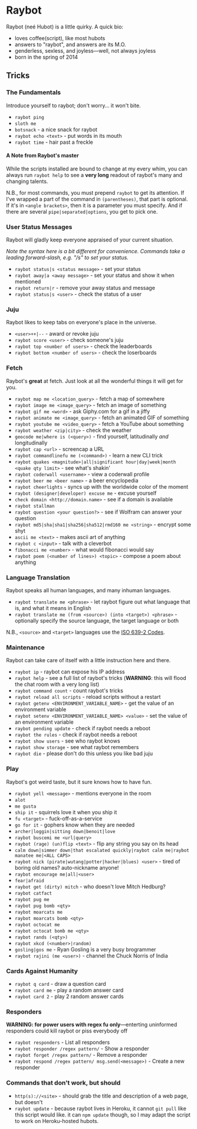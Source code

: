 # Raybot

Raybot (neé Hubot) is a little quirky. A quick bio:

* loves coffee(script), like most hubots
* answers to "raybot", and answers are its M.O.
* genderless, sexless, and joyless&mdash;well, not always joyless
* born in the spring of 2014

## Tricks

### The Fundamentals

Introduce yourself to raybot; don't worry... it won't bite.

* `raybot ping`
* `sloth me`
* `botsnack` - a nice snack for raybot
* `raybot echo <text>` - put words in its mouth
* `raybot time` - hair past a freckle

#### A Note from Raybot's master

While the scripts installed are bound to change at my every whim, you can always run `raybot help` to see a **very long** readout of raybot's many and changing talents.

N.B., for most commands, you must prepend `raybot` to get its attention. If I've wrapped a part of the command in `(parentheses)`, that part is optional. If it's in `<angle brackets>`, then it is a parameter you must specify. And if there are several `pipe|separated|options`, you get to pick one.

### User Status Messages

Raybot will gladly keep everyone appraised of your current situation.

*Note the syntax here is a bit different for convenience. Commands take a leading forward-slash, e.g. "/s" to set your status.*

* `raybot status|s <status message>` - set your status
* `raybot away|a <away message>` - set your status and show it when mentioned
* `raybot return|r` - remove your away status and message
* `raybot status|s <user>` - check the status of a user

### Juju

Raybot likes to keep tabs on everyone's place in the universe.

* `<user>++|--` - award or revoke juju
* `raybot score <user>` - check someone's juju
* `raybot top <number of users>` - check the leaderboards
* `raybot bottom <number of users>` - check the loserboards

### Fetch

Raybot's **great** at fetch. Just look at all the wonderful things it will get for you.

* `raybot map me <location_query>` - fetch a map of somewhere
* `raybot image me <image_query>` - fetch an image of something
* `raybot gif me <word>` - ask Giphy.com for a gif in a jiffy
* `raybot animate me <image_query>` - fetch an animated GIF of something
* `raybot youtube me <video_query>` - fetch a YouTube about something
* `raybot weather <zip|city>` - check the weather
* `geocode me|where is (<query>)` - find yourself, latitudinally *and* longitudinally
* `raybot cap <url>` - screencap a URL
* `raybot commandlinefu me (<command>)` - learn a new CLI trick
* `raybot quakes <magnitude>|all|significant hour|day|week|month <quake qty limit>` - see what's shakin'
* `raybot coderwall <username>` - view a coderwall profile
* `raybot beer me <beer name>` - a beer encyclopedia
* `raybot cheerlights` - syncs up with the worldwide color of the moment
* `raybot (designer|developer) excuse me` - excuse yourself
* `check domain <http://domain.name>` - see if a domain is available
* `raybot stallman`
* `raybot question <your question?>` - see if Wolfram can answer your question
* `raybot md5|sha|sha1|sha256|sha512|rmd160 me <string>` - encrypt some shyt
* `ascii me <text>` - makes ascii art of anything
* `raybot c <input>` - talk with a cleverbot
* `fibonacci me <number>` - what would fibonacci would say
* `raybot poem (<number of lines>) <topic>` - compose a poem about anything

### Language Translation

Raybot speaks all human languages, and many inhuman languages.

* `raybot translate me <phrase>` - let raybot figure out what language that is, and what it means in English
* `raybot translate me (from <source>) (into <target>) <phrase>` - optionally specify the source language, the target language or both

N.B., `<source>` and `<target>` languages use the [ISO 639-2 Codes](http://www.loc.gov/standards/iso639-2/php/code_list.php).

### Maintenance

Raybot can take care of itself with a little instruction here and there.

* `raybot ip` - raybot can expose his IP address
* `raybot help` - see a full list of raybot's tricks (**WARNING**: this will flood the chat room with a very long list)
* `raybot command count` - count raybot's tricks
* `raybot reload all scripts` - reload scripts without a restart
* `raybot getenv <ENVIRONMENT_VARIABLE_NAME>` - get the value of an environment variable
* `raybot setenv <ENVIRONMENT_VARIABLE_NAME> <value>` - set the value of an environment variable
* `raybot pending update` - check if raybot needs a reboot
* `raybot the rules` - check if raybot needs a reboot
* `raybot show users` - see who raybot knows
* `raybot show storage` - see what raybot remembers
* `raybot die` - please don't do this unless you like bad juju

### Play

Raybot's got weird taste, but it sure knows how to have fun.

* `raybot yell <message>` - mentions everyone in the room
* `alot`
* `me gusta`
* `ship it` - squirrels love it when you ship it
* `fu <target>` - fuck-off-as-a-service
* `go for it` - gophers know when they are needed
* `archer|loggin|sitting down|benoit|love`
* `raybot buscemi me <url|query>`
* `raybot (rage) (un)flip <text>` - flip any string you say on its head
* `calm down|simmer down|that escalated quickly|raybot calm me|raybot manatee me|<ALL CAPS>`
* `raybot nick (pirate|wutang|potter|hacker|blues) <user>` - tired of boring old names? auto-nickname anyone!
* `raybot encourage me|all|<user>`
* `fear|afraid`
* `raybot get (dirty) mitch` - who doesn't love Mitch Hedburg?
* `raybot catfact`
* `raybot pug me`
* `raybot pug bomb <qty>`
* `raybot moarcats me`
* `raybot moarcats bomb <qty>`
* `raybot octocat me`
* `raybot octocat bomb me <qty>`
* `raybot rands (<qty>)`
* `raybot xkcd (<number>|random)`
* `gosling|gos me` - Ryan Gosling is a very busy brogrammer
* `raybot rajini (me <user>)` - channel the Chuck Norris of India

### Cards Against Humanity
* `raybot q card` - draw a question card
* `raybot card me` - play a random answer card
* `raybot card 2` - play 2 random answer cards

### Responders
**WARNING: for power users with regex fu only**—enterting uninformed responders could kill raybot or piss everybody off
* `raybot responders` - List all responders
* `raybot responder /regex pattern/` - Show a responder
* `raybot forget /regex pattern/` - Remove a responder
* `raybot respond /regex pattern/ msg.send(<message>)` - Create a new responder

### Commands that don't work, but should

* `http(s)://<site>` - should grab the title and description of a web page, but doesn't
* `raybot update` - because raybot lives in Heroku, it cannot `git pull` like this script would like. it can `npm update` though, so I may adapt the script to work on Heroku-hosted hubots.